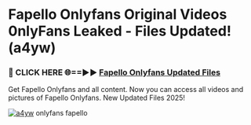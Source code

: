 # Fapello Onlyfans Original Videos 0nlyFans Leaked - Files Updated! (a4yw)

<h3>🔴 CLICK HERE 🌐==►► <a href="https://best4dudes.click/HH4t6V" rel="nofollow">Fapello Onlyfans Updated Files</a></h3>

Get Fapello Onlyfans and all content. Now you can access all videos and pictures of Fapello Onlyfans. New Updated Files 2025!

[![a4yw](https://github.com/user-attachments/assets/8c521d6e-e6e3-4a75-9320-d58ab9d79d5b)](https://best4dudes.click/HH4t6V)
onlyfans fapello